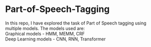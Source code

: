 # Part-of-Speech-Tagging

In this repo, I have explored the task of Part of Speech tagging using multiple models. The models used are:<br>
Graphical models - HMM, MEMM, CRF <br>
Deep Learning models - CNN, RNN, Transformer
